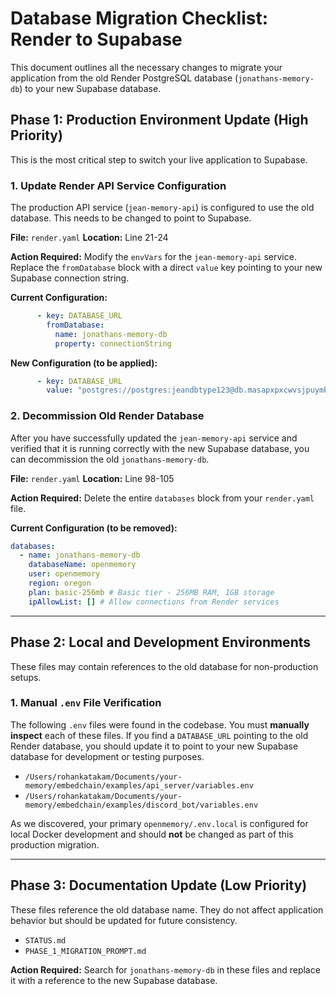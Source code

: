 # Database Migration Checklist: Render to Supabase

This document outlines all the necessary changes to migrate your application from the old Render PostgreSQL database (`jonathans-memory-db`) to your new Supabase database.

## Phase 1: Production Environment Update (High Priority)

This is the most critical step to switch your live application to Supabase.

### 1. Update Render API Service Configuration

The production API service (`jean-memory-api`) is configured to use the old database. This needs to be changed to point to Supabase.

**File:** `render.yaml`
**Location:** Line 21-24

**Action Required:**
Modify the `envVars` for the `jean-memory-api` service. Replace the `fromDatabase` block with a direct `value` key pointing to your new Supabase connection string.

**Current Configuration:**
```yaml
      - key: DATABASE_URL
        fromDatabase:
          name: jonathans-memory-db
          property: connectionString
```

**New Configuration (to be applied):**
```yaml
      - key: DATABASE_URL
        value: "postgres://postgres:jeandbtype123@db.masapxpxcwvsjpuymbmd.supabase.co:6543/postgres?pool_mode=transaction"
```

### 2. Decommission Old Render Database

After you have successfully updated the `jean-memory-api` service and verified that it is running correctly with the new Supabase database, you can decommission the old `jonathans-memory-db`.

**File:** `render.yaml`
**Location:** Line 98-105

**Action Required:**
Delete the entire `databases` block from your `render.yaml` file.

**Current Configuration (to be removed):**
```yaml
databases:
  - name: jonathans-memory-db
    databaseName: openmemory
    user: openmemory
    region: oregon
    plan: basic-256mb # Basic tier - 256MB RAM, 1GB storage
    ipAllowList: [] # Allow connections from Render services
```

---

## Phase 2: Local and Development Environments

These files may contain references to the old database for non-production setups.

### 1. Manual `.env` File Verification

The following `.env` files were found in the codebase. You must **manually inspect** each of these files. If you find a `DATABASE_URL` pointing to the old Render database, you should update it to point to your new Supabase database for development or testing purposes.

- `/Users/rohankatakam/Documents/your-memory/embedchain/examples/api_server/variables.env`
- `/Users/rohankatakam/Documents/your-memory/embedchain/examples/discord_bot/variables.env`

As we discovered, your primary `openmemory/.env.local` is configured for local Docker development and should **not** be changed as part of this production migration.

---

## Phase 3: Documentation Update (Low Priority)

These files reference the old database name. They do not affect application behavior but should be updated for future consistency.

- `STATUS.md`
- `PHASE_1_MIGRATION_PROMPT.md`

**Action Required:**
Search for `jonathans-memory-db` in these files and replace it with a reference to the new Supabase database. 